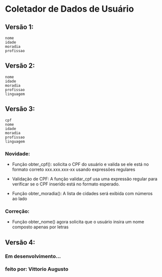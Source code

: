 # Coletador de Dados de Usuário

## Versão 1:
    nome 
    idade 
    moradia 
    profissao 

## Versão 2:
    nome 
    idade 
    moradia 
    profissao 
    linguagem

## Versão 3:
    cpf
    nome 
    idade 
    moradia 
    profissao 
    linguagem

### Novidade: 
- Função obter_cpf(): solicita o CPF do usuário e valida se ele está no formato correto xxx.xxx.xxx-xx usando expressões regulares

- Validação de CPF: A função validar_cpf usa uma expressão regular para verificar se o CPF inserido está no formato esperado.

- Função obter_moradia(): A lista de cidades será exibida com números ao lado

### Correção: 
- Função obter_nome() agora solicita que o usuário insira um nome composto apenas por letras

## Versão 4:

### Em desenvolvimento...


### feito por: Vittorio Augusto